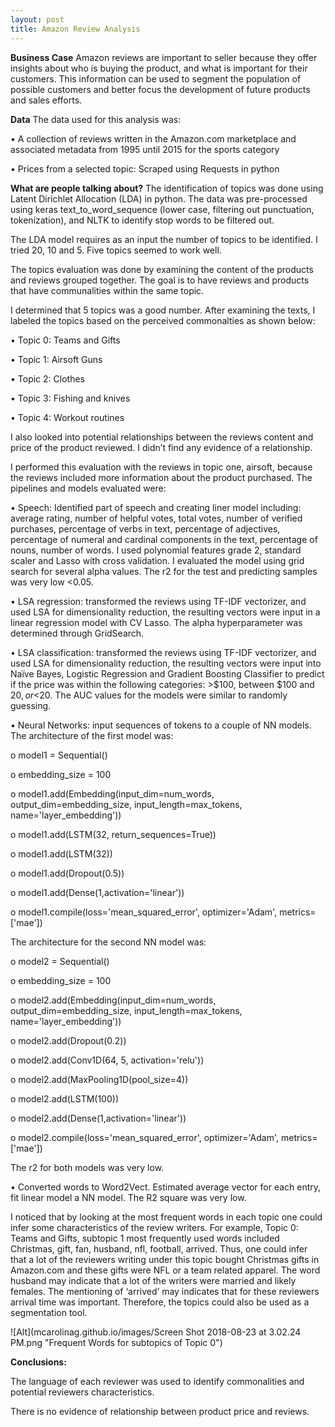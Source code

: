 ```yaml
---
layout: post
title: Amazon Review Analysis
---
```


**Business Case**
Amazon reviews are important to seller because they offer insights about who is buying the product, and what is important for their customers.  This information can be used to segment the population of possible customers and better focus the development of future products and sales efforts.

**Data**
The data used for this analysis was:

•	 A collection of reviews written in the Amazon.com marketplace and associated metadata from 1995 until 2015 for the sports category

•	Prices from a selected topic: Scraped using Requests in python

**What are people talking about?**
The identification of topics was done using Latent Dirichlet Allocation (LDA) in python. The data was pre-processed using keras text_to_word_sequence (lower case, filtering out punctuation, tokenization), and NLTK to identify stop words to be filtered out.

The LDA model requires as an input the number of topics to be identified. I tried 20, 10 and 5. Five topics seemed to work well.

The topics evaluation was done by examining the content of the products and reviews grouped together. The goal is to have reviews and products that have communalities within the same topic.

I determined that 5 topics was a good number. After examining the texts, I labeled the topics based on the perceived commonalties as shown below:

  •	Topic 0: Teams and Gifts
  
  •	Topic 1: Airsoft Guns
  
  •	Topic 2: Clothes
  
  •	Topic 3: Fishing and knives
  
  •	Topic 4: Workout routines

I also looked into potential relationships between the reviews content and price of the product reviewed. I didn’t find any evidence of a relationship. 

I performed this evaluation with the reviews in topic one, airsoft, because the reviews included more information about the product purchased. The pipelines and models evaluated were:

•	Speech: Identified part of speech and creating liner model including: average rating, number of helpful votes, total votes, number of verified purchases, percentage of verbs in text, percentage of adjectives, percentage of numeral and cardinal components in the text, percentage of nouns, number of words. I used polynomial features grade 2, standard scaler and Lasso with cross validation. I evaluated the model using grid search for several alpha values. The r2 for the test and predicting samples was very low <0.05.

•	LSA regression: transformed the reviews using TF-IDF vectorizer, and used LSA for dimensionality reduction, the resulting vectors were input in a linear regression model with CV Lasso. The alpha hyperparameter was determined through GridSearch. 

•	LSA classification: transformed the reviews using TF-IDF vectorizer, and used LSA for dimensionality reduction, the resulting vectors were input into Naïve Bayes, Logistic Regression and Gradient Boosting Classifier to predict if the price was within the following categories: >$100, between $100 and $20, or <$20. The AUC values for the models were similar to randomly guessing.

•	 Neural Networks: input sequences of tokens to a couple of NN models. The architecture of the first model was:

o	model1 = Sequential()

o	embedding_size = 100

o	model1.add(Embedding(input_dim=num_words,
                    output_dim=embedding_size,
                    input_length=max_tokens,
                    name='layer_embedding'))
                    
o	model1.add(LSTM(32, return_sequences=True))

o	model1.add(LSTM(32))

o	model1.add(Dropout(0.5))

o	model1.add(Dense(1,activation='linear'))

o	model1.compile(loss='mean_squared_error',
              	optimizer='Adam',
              	metrics=['mae'])
                
The architecture for the second NN model was:

o	model2 = Sequential()

o	embedding_size = 100

o	model2.add(Embedding(input_dim=num_words,
output_dim=embedding_size,
input_length=max_tokens,
name='layer_embedding'))

o	model2.add(Dropout(0.2))

o	model2.add(Conv1D(64, 5, activation='relu'))

o	model2.add(MaxPooling1D(pool_size=4))

o	model2.add(LSTM(100))

o	model2.add(Dense(1,activation='linear'))

o	model2.compile(loss='mean_squared_error',
optimizer='Adam',
metrics=['mae'])

The r2 for both models was very low.

•	Converted words to Word2Vect. Estimated average vector for each entry, fit linear model a NN model. The R2 square was very low.

I noticed that by looking at the most frequent words in each topic one could infer some characteristics of the review writers. For example, Topic 0: Teams and Gifts, subtopic 1 most frequently used words included Christmas, gift, fan, husband, nfl, football, arrived. Thus, one could infer that a lot of the reviewers writing under this topic bought Christmas gifts in Amazon.com and these gifts were NFL or a team related apparel. The word husband may indicate that a lot of the writers were married and likely females. The mentioning of ‘arrived’ may indicates that for these reviewers arrival time was important. Therefore, the topics could also be used as a segmentation tool.

![Alt](mcarolinag.github.io/images/Screen Shot 2018-08-23 at 3.02.24 PM.png "Frequent Words for subtopics of Topic 0")
  
**Conclusions:**

The language of each reviewer was used to identify commonalities and potential reviewers characteristics.

There is no evidence of relationship between product price and reviews.
